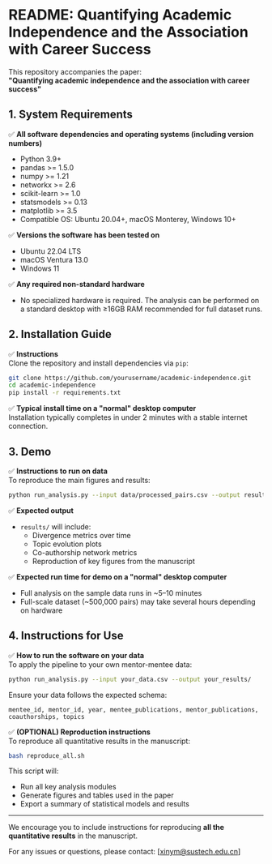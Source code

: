 # README: Quantifying Academic Independence and the Association with Career Success

This repository accompanies the paper:  
**"Quantifying academic independence and the association with career success"**

## 1. System Requirements

✅ **All software dependencies and operating systems (including version numbers)**  
- Python 3.9+  
- pandas >= 1.5.0  
- numpy >= 1.21  
- networkx >= 2.6  
- scikit-learn >= 1.0  
- statsmodels >= 0.13  
- matplotlib >= 3.5  
- Compatible OS: Ubuntu 20.04+, macOS Monterey, Windows 10+

✅ **Versions the software has been tested on**  
- Ubuntu 22.04 LTS  
- macOS Ventura 13.0  
- Windows 11

✅ **Any required non-standard hardware**  
- No specialized hardware is required. The analysis can be performed on a standard desktop with ≥16GB RAM recommended for full dataset runs.

## 2. Installation Guide

✅ **Instructions**  
Clone the repository and install dependencies via `pip`:

```bash
git clone https://github.com/yourusername/academic-independence.git
cd academic-independence
pip install -r requirements.txt
```

✅ **Typical install time on a "normal" desktop computer**  
Installation typically completes in under 2 minutes with a stable internet connection.

## 3. Demo

✅ **Instructions to run on data**  
To reproduce the main figures and results:

```bash
python run_analysis.py --input data/processed_pairs.csv --output results/
```

✅ **Expected output**  
- `results/` will include:
  - Divergence metrics over time  
  - Topic evolution plots  
  - Co-authorship network metrics  
  - Reproduction of key figures from the manuscript

✅ **Expected run time for demo on a "normal" desktop computer**  
- Full analysis on the sample data runs in ~5–10 minutes  
- Full-scale dataset (~500,000 pairs) may take several hours depending on hardware

## 4. Instructions for Use

✅ **How to run the software on your data**  
To apply the pipeline to your own mentor-mentee data:

```bash
python run_analysis.py --input your_data.csv --output your_results/
```

Ensure your data follows the expected schema:
```csv
mentee_id, mentor_id, year, mentee_publications, mentor_publications, coauthorships, topics
```

✅ **(OPTIONAL) Reproduction instructions**  
To reproduce all quantitative results in the manuscript:

```bash
bash reproduce_all.sh
```

This script will:
- Run all key analysis modules  
- Generate figures and tables used in the paper  
- Export a summary of statistical models and results

---

We encourage you to include instructions for reproducing **all the quantitative results** in the manuscript.

For any issues or questions, please contact: [xinym@sustech.edu.cn]
